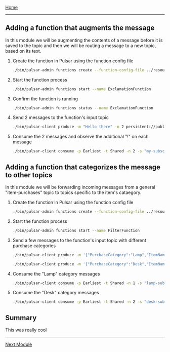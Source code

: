 [Home](index.md)

---

## Adding a function that augments the message

In this module we will be augmenting the contents of a message before it is saved to the topic and then we will be routing a message to a new topic, based on its text.

1. Create the function in Pulsar using the function config file

    ```bash
    ./bin/pulsar-admin functions create --function-config-file ../resources/augment-function.yaml
    ```

1. Start the function process

    ```bash
    ./bin/pulsar-admin functions start --name ExclamationFunction
    ```

1. Confirm the function is running

    ```bash
    ./bin/pulsar-admin functions status --name ExclamationFunction
    ```

1. Send 2 messages to the function's input topic

    ```bash
    ./bin/pulsar-client produce -m "Hello there" -n 2 persistent://public/default/function-input-topic
    ```

1. Consume the 2 messages and observe the additional "!" on each message

    ```bash
    ./bin/pulsar-client consume -p Earliest -t Shared -n 2 -s "my-subscription" persistent://public/default/function-output-topic
    ```

## Adding a function that categorizes the message to other topics

In this module we will be forwarding incoming messages from a general "item-purchases" topic to topics specific to the item's cataegory.

1. Create the function in Pulsar using the function config file

    ```bash
    ./bin/pulsar-admin functions create --function-config-file ../resources/filter-function.yaml
    ```

1. Start the function process

    ```bash
    ./bin/pulsar-admin functions start --name FilterFunction
    ```

1. Send a few messages to the function's input topic with different purchase categories

    ```bash
    ./bin/pulsar-client produce -m '{"PurchaseCategory":"Lamp","ItemName":"Some desk lamp"}' -n 1 persistent://public/default/item-purchases

    ./bin/pulsar-client produce -m '{"PurchaseCategory":"Desk","ItemName":"A really cool desk"}' -n 2 persistent://public/default/item-purchases
    ```

1. Consume the "Lamp" category messages

    ```bash
    ./bin/pulsar-client consume -p Earliest -t Shared -n 1 -s "lamp-subscription" persistent://public/default/lamp-purchase-stream
    ```

1. Consume the "Desk" category messages

    ```bash
    ./bin/pulsar-client consume -p Earliest -t Shared -n 2 -s "desk-subscription" persistent://public/default/desk-purchase-stream
    ```

## Summary

This was really cool

---
[Next Module](./source-connector.md)